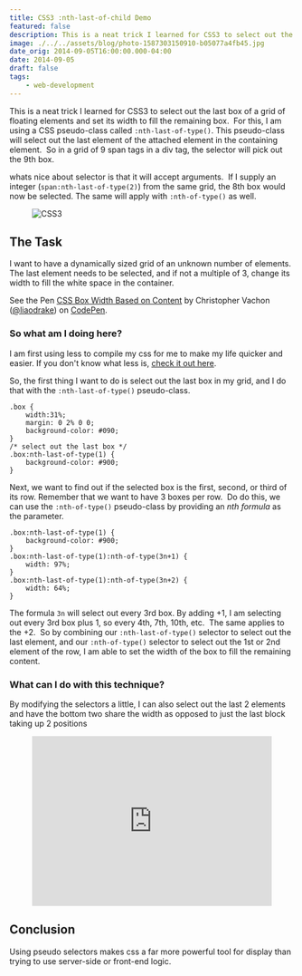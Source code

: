 ```yaml
---
title: CSS3 :nth-last-of-child Demo
featured: false
description: This is a neat trick I learned for CSS3 to select out the last box of a grid off loading elements and set its width to fill the remaining box.  For this, I amusing a CSS pseudo-class called :nth-last-of-type(). This pseudo-class will select out the last element of the attached element in the containing element. So in a grid of 9 span tags in a div tag, the selector will pick out the the box.whats nice about selector is that it will accept arguments.
image: ./../../assets/blog/photo-1587303150910-b05077a4fb45.jpg
date_orig: 2014-09-05T16:00:00.000-04:00
date: 2014-09-05
draft: false
tags:
    - web-development
---
```


This is a neat trick I learned for CSS3 to select out the last box of a grid of floating elements and set its width to fill the remaining box.  For this, I am using a CSS pseudo-class called `:nth-last-of-type()`. This pseudo-class will select out the last element of the attached element in the containing element.  So in a grid of 9 span tags in a div tag, the selector will pick out the 9th box.

whats nice about selector is that it will accept arguments.  If I supply an integer (`span:nth-last-of-type(2)`) from the same grid, the 8th box would now be selected. The same will apply with `:nth-of-type()` as well.

<figure class="kg-card kg-image-card"><img src="https://s3.amazonaws.com/christophervachon/articles/banner_css.jpg" class="kg-image" alt="CSS3" loading="lazy"></figure>

## The Task

I want to have a dynamically sized grid of an unknown number of elements. The last element needs to be selected, and if not a multiple of 3, change its width to fill the white space in the container.

See the Pen [CSS Box Width Based on Content](http://codepen.io/liaodrake/pen/nkAoJ/?ref=blog.christophervachon.com) by Christopher Vachon ([@liaodrake](http://codepen.io/liaodrake?ref=blog.christophervachon.com)) on [CodePen](http://codepen.io/?ref=blog.christophervachon.com).

### So what am I doing here?

I am first using less to compile my css for me to make my life quicker and easier. If you don't know what less is, [check it out here](http://lesscss.org/?ref=blog.christophervachon.com).

So, the first thing I want to do is select out the last box in my grid, and I do that with the `:nth-last-of-type()` pseudo-class.

```
.box {
    width:31%;
    margin: 0 2% 0 0;
    background-color: #090;
}
/* select out the last box */
.box:nth-last-of-type(1) {
    background-color: #900;
}
```

Next, we want to find out if the selected box is the first, second, or third of its row. Remember that we want to have 3 boxes per row.  Do do this, we can use the `:nth-of-type()` pseudo-class by providing an _nth formula_ as the parameter.

```
.box:nth-last-of-type(1) {
    background-color: #900;
}
.box:nth-last-of-type(1):nth-of-type(3n+1) {
    width: 97%;
}
.box:nth-last-of-type(1):nth-of-type(3n+2) {
    width: 64%;
}
```

The formula `3n` will select out every 3rd box. By adding +1, I am selecting out every 3rd box plus 1, so every 4th, 7th, 10th, etc.  The same applies to the +2.  So by combining our `:nth-last-of-type()` selector to select out the last element, and our `:nth-of-type()` selector to select out the 1st or 2nd element of the row, I am able to set the width of the box to fill the remaining content.

### What can I do with this technique?

By modifying the selectors a little, I can also select out the last 2 elements and have the bottom two share the width as opposed to just the last block taking up 2 positions

<figure class="kg-card kg-embed-card"><iframe id="cp_embed_urwHy" src="https://codepen.io/liaodrake/embed/preview/urwHy?height=300&amp;slug-hash=urwHy&amp;default-tabs=css,result&amp;host=https://codepen.io" title="CSS Box Width Based on Content 2" scrolling="no" frameborder="0" height="300" allowtransparency="true" class="cp_embed_iframe" style="width: 100%; overflow: hidden;"></iframe></figure>

## Conclusion

Using pseudo selectors makes css a far more powerful tool for display than trying to use server-side or front-end logic.
